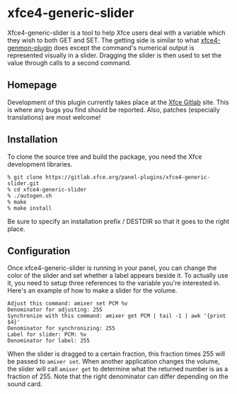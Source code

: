 # xfce4-generic-slider

Xfce4-generic-slider is a tool to help Xfce users deal with a variable which they wish to both GET and SET. The getting side is similar to what [xfce4-genmon-plugin](https://gitlab.xfce.org/panel-plugins/xfce4-genmon-plugin) does except the command's numerical output is represented visually in a slider. Dragging the slider is then used to set the value through calls to a second command.

## Homepage

Development of this plugin currently takes place at the [Xfce Gitlab](https://gitlab.xfce.org/panel-plugins/xfce4-generic-slider) site. This is where any bugs you find should be reported. Also, patches (especially translations) are most welcome!

## Installation

To clone the source tree and build the package, you need the Xfce development libraries.

    % git clone https://gitlab.xfce.org/panel-plugins/xfce4-generic-slider.git
    % cd xfce4-generic-slider
    % ./autogen.sh
    % make
    % make install

Be sure to specify an installation prefix / DESTDIR so that it goes to the right place.

## Configuration

Once xfce4-generic-slider is running in your panel, you can change the color of the slider and set whether a label appears beside it. To actually use it, you need to setup three references to the variable you're interested in. Here's an example of how to make a slider for the volume.

    Adjust this command: amixer set PCM %v
    Denominator for adjusting: 255
    Synchronize with this command: amixer get PCM | tail -1 | awk '{print $4}'
    Denominator for synchronizing: 255
    Label for slider: PCM: %v
    Denominator for label: 255

When the slider is dragged to a certain fraction, this fraction times 255 will be passed to `amixer set`. When another application changes the volume, the slider will call `amixer get` to determine what the returned number is as a fraction of 255. Note that the right denominator can differ depending on the sound card.
